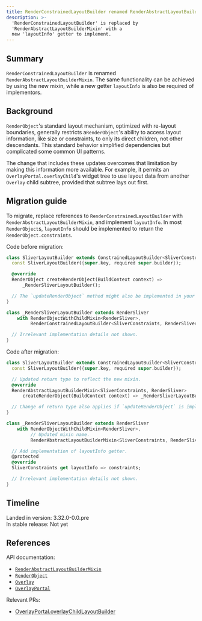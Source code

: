 ```yaml
---
title: RenderConstrainedLayoutBuilder renamed RenderAbstractLayoutBuilderMixin
description: >-
  'RenderConstrainedLayoutBuilder' is replaced by
  'RenderAbstractLayoutBuilderMixin' with a
  new 'layoutInfo' getter to implement.
---
```


## Summary

`RenderConstrainedLayoutBuilder` is renamed `RenderAbstractLayoutBuilderMixin`.
The same functionality can be achieved by using the new mixin,
while a new getter `layoutInfo` is also be required of implementors.

## Background

`RenderObject`'s standard layout mechanism, optimized with re-layout boundaries,
generally restricts a`RenderObject`'s ability to access layout information,
like size or constraints, to only its direct children, not other descendants.
This standard behavior simplified dependencies but
complicated some common UI patterns.

The change that includes these updates overcomes that limitation by
making this information more available.
For example, it permits an `OverlayPortal.overlayChild`'s widget tree to
use layout data from another `Overlay` child subtree,
provided that subtree lays out first.

## Migration guide

To migrate, replace references to
`RenderConstrainedLayoutBuilder` with `RenderAbstractLayoutBuilderMixin`,
and implement `layoutInfo`.
In most `RenderObject`s, `layoutInfo` should be
implemented to return the `RenderObject.constraints`.

Code before migration:

```dart
class SliverLayoutBuilder extends ConstrainedLayoutBuilder<SliverConstraints> {
  const SliverLayoutBuilder({super.key, required super.builder});

  @override
  RenderObject createRenderObject(BuildContext context) =>
      _RenderSliverLayoutBuilder();

  // The `updateRenderObject` method might also be implemented in your code.
}

class _RenderSliverLayoutBuilder extends RenderSliver
    with RenderObjectWithChildMixin<RenderSliver>,
         RenderConstrainedLayoutBuilder<SliverConstraints, RenderSliver> {

  // Irrelevant implementation details not shown.
}
```

Code after migration:

```dart
class SliverLayoutBuilder extends ConstrainedLayoutBuilder<SliverConstraints> {
  const SliverLayoutBuilder({super.key, required super.builder});

  // Updated return type to reflect the new mixin.
  @override
  RenderAbstractLayoutBuilderMixin<SliverConstraints, RenderSliver>
      createRenderObject(BuildContext context) => _RenderSliverLayoutBuilder();

  // Change of return type also applies if `updateRenderObject` is implemented.
}

class _RenderSliverLayoutBuilder extends RenderSliver
    with RenderObjectWithChildMixin<RenderSliver>,
         // Updated mixin name.
         RenderAbstractLayoutBuilderMixin<SliverConstraints, RenderSliver> {

  // Add implementation of layoutInfo getter.
  @protected
  @override
  SliverConstraints get layoutInfo => constraints;

  // Irrelevant implementation details not shown.
}
```

## Timeline

Landed in version: 3.32.0-0.0.pre<br>
In stable release: Not yet

## References

API documentation:

* [`RenderAbstractLayoutBuilderMixin`][]
* [`RenderObject`][]
* [`Overlay`][]
* [`OverlayPortal`][]

Relevant PRs:

* [OverlayPortal.overlayChildLayoutBuilder][]

[`RenderAbstractLayoutBuilderMixin`]: {{site.api}}/flutter/widgets/RenderAbstractLayoutBuilderMixin-mixin.html
[`RenderObject`]: {{site.api}}/flutter/rendering/RenderObject-class.html
[`Overlay`]: {{site.api}}/flutter/widgets/Overlay-class.html
[`OverlayPortal`]: {{site.api}}/flutter/widgets/OverlayPortal-class.html

[OverlayPortal.overlayChildLayoutBuilder]: {{site.repo.flutter}}/issues/164034
